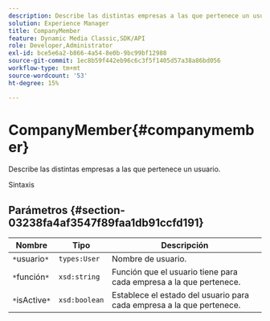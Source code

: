 ```yaml
---
description: Describe las distintas empresas a las que pertenece un usuario.
solution: Experience Manager
title: CompanyMember
feature: Dynamic Media Classic,SDK/API
role: Developer,Administrator
exl-id: bce5e6a2-b866-4a54-8e0b-9bc99bf12988
source-git-commit: 1ec8b59f442eb96c6c3f5f1405d57a38a86bd056
workflow-type: tm+mt
source-wordcount: '53'
ht-degree: 15%

---
```


# CompanyMember{#companymember}

Describe las distintas empresas a las que pertenece un usuario.

Sintaxis

## Parámetros {#section-03238fa4af3547f89faa1db91ccfd191}

| Nombre | Tipo | Descripción |
|---|---|---|
| `*`usuario`*` | `types:User` | Nombre de usuario. |
| `*`función`*` | `xsd:string` | Función que el usuario tiene para cada empresa a la que pertenece. |
| `*`isActive`*` | `xsd:boolean` | Establece el estado del usuario para cada empresa a la que pertenece. |
